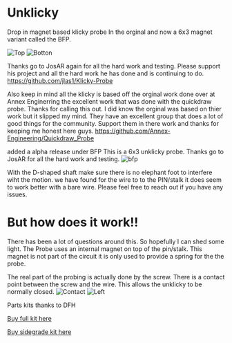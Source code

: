 # Unklicky
Drop in magnet based klicky probe In the orginal and now a 6x3 magnet variant called the BFP. 

![Top](https://github.com/majarspeed/Unklicky/raw/main/pictures/topview.png "Top")
![Botton](https://github.com/majarspeed/Unklicky/raw/main/pictures/Bottomview.png "Bottom")


Thanks go to JosAR again for all the hard work and testing.
Please support his project and all the hard work he has done and is continuing to do. 
https://github.com/jlas1/Klicky-Probe

Also keep in mind all the klicky is based off the orginal work done over at Annex Enginerring the excellent work that was done with the quickdraw probe. 
Thanks for calling this out. I did know the orginal was based on thier work but it slipped my mind. They have an excellent group that does a lot of good things for the community. Support them in there work and thanks for keeping me honest here guys. 
https://github.com/Annex-Engineering/Quickdraw_Probe

added a alpha release under BFP
This is a 6x3 unklicky probe. Thanks go to JosAR for all the hard work and testing. 
![bfp](https://github.com/majarspeed/Unklicky/raw/main/pictures/BFP.jpg "BFP")

With the D-shaped shaft make sure there is no elephant foot to interfere wiht the motion. 
we have found for the wire to to the PIN/stalk it does seem to work better with a bare wire. 
Please feel free to reach out if you have any issues. 


# But how does it work!! 
There has been a lot of questions around this. So hopefully I can shed some light. 
The Probe uses an internal magnet on top of the pin/stalk. This magnet is not part of the circuit it is only used to provide a spring for the the probe. 

The real part of the probing is actually done by the screw. 
There is a contact point between the screw and the wire. This allows the unklicky to be normally closed. 
![Contact](https://github.com/majarspeed/Unklicky/raw/main/pictures/BFPContact.png "Contact")
![Left](https://github.com/majarspeed/Unklicky/raw/main/pictures/BFPIL.png "Left")




Parts kits thanks to DFH

[Buy full kit here](https://deepfriedhero.in/products/unklicky-full-kit-by-dustinspeed?_pos=1&_psq=unkl&_ss=e&_v=1.0&aff=8 "Full Unklicky Kit")

[Buy sidegrade kit here](https://deepfriedhero.in/products/unklicky-sidegrade-kit-by-dustinspeed?_pos=2&_sid=d0a66cc6e&_ss=r&aff=8 "Sidegrade Unklicky Kit")






























